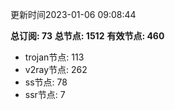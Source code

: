 更新时间2023-01-06 09:08:44

**总订阅: 73**
**总节点: 1512**
**有效节点: 460**
- trojan节点: 113
- v2ray节点: 262
- ss节点: 78
- ssr节点: 7
